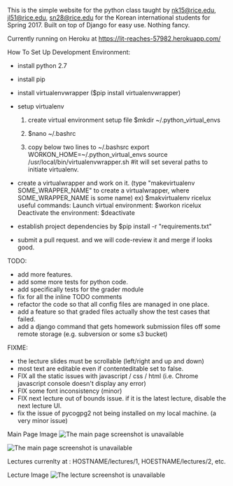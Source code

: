 This is the simple website for the python class taught by nk15@rice.edu, jl51@rice.edu, sn28@rice.edu for the Korean international
students for Spring 2017. Built on top of Django for easy use. Nothing fancy.

Currently running on Heroku at
https://lit-reaches-57982.herokuapp.com/

How To Set Up Development Environment:
- install python 2.7
- install pip
- install virtualenvwrapper ($pip install virtualenvwrapper)
- setup virtualenv
  1. create virtual environment setup file
  	$mkdir ~/.python_virtual_envs

  2. $nano ~/.bashrc 

  3. copy below two lines to ~/.bashsrc
	export WORKON_HOME=~/.python_virtual_envs
	source /usr/local/bin/virtualenvwrapper.sh #it will set several paths to initiate virtualenv.

- create a virtualwrapper and work on it. (type "makevirtualenv SOME_WRAPPER_NAME" to create a virtualwrapper, where SOME_WRAPPER_NAME is some name)
	ex) $makvirtualenv ricelux
	useful commands:
		Launch virtual environment: $workon ricelux
		Deactivate the environment: $deactivate

- establish project dependencies by
	$pip install -r "requirements.txt"

- submit a pull request. and we will code-review it and merge if looks good.


TODO:
- add more features.
- add some more tests for python code.
- add specifically tests for the grader module
- fix for all the inline TODO comments
- refactor the code so that all config files are managed in one place.
- add a feature so that graded files actually show the test cases that failed.
- add a django command that gets homework submission files off some remote storage (e.g. subversion or some s3 bucket)

FIXME:
- the lecture slides must be scrollable (left/right and up and down)
- most text are editable even if contenteditable set to false.
- FIX all the static issues with javascript / css / html (i.e. Chrome javascript console doesn't display any error)
- FIX some font inconsistency (minor)
- FIX next lecture out of bounds issue. if it is the latest lecture, disable the next lecture UI.
- fix the issue of pycogpg2 not being installed on my local machine. (a very minor issue)


Main Page Image
![The main page screenshot is unavailable](https://cloud.githubusercontent.com/assets/10087079/21211491/92b13fe2-c249-11e6-8748-45462600ff62.png)

![The main page screenshot is unavailable](https://cloud.githubusercontent.com/assets/10087079/21211497/9b537958-c249-11e6-901e-bd90b1c57995.png)

Lectures currenlty at : HOSTNAME/lectures/1,   HOESTNAME/lectures/2, etc.

Lecture Image
![The lecture screenshot is unavailable](https://cloud.githubusercontent.com/assets/10087079/21213540/a4b34972-c25a-11e6-9d00-6d99e9bd945e.png)
